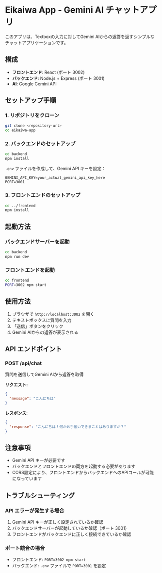 # Eikaiwa App - Gemini AI チャットアプリ

このアプリは、Textboxの入力に対してGemini AIからの返答を返すシンプルなチャットアプリケーションです。

## 構成

- **フロントエンド**: React (ポート 3002)
- **バックエンド**: Node.js + Express (ポート 3001)
- **AI**: Google Gemini API

## セットアップ手順

### 1. リポジトリをクローン

```bash
git clone <repository-url>
cd eikaiwa-app
```

### 2. バックエンドのセットアップ

```bash
cd backend
npm install
```

`.env` ファイルを作成して、Gemini API キーを設定：

```env
GEMINI_API_KEY=your_actual_gemini_api_key_here
PORT=3001
```

### 3. フロントエンドのセットアップ

```bash
cd ../frontend
npm install
```

## 起動方法

### バックエンドサーバーを起動

```bash
cd backend
npm run dev
```

### フロントエンドを起動

```bash
cd frontend
PORT=3002 npm start
```

## 使用方法

1. ブラウザで `http://localhost:3002` を開く
2. テキストボックスに質問を入力
3. 「送信」ボタンをクリック
4. Gemini AIからの返答が表示される

## API エンドポイント

### POST /api/chat

質問を送信してGemini AIから返答を取得

**リクエスト:**
```json
{
  "message": "こんにちは"
}
```

**レスポンス:**
```json
{
  "response": "こんにちは！何かお手伝いできることはありますか？"
}
```

## 注意事項

- Gemini API キーが必要です
- バックエンドとフロントエンドの両方を起動する必要があります
- CORS設定により、フロントエンドからバックエンドへのAPIコールが可能になっています

## トラブルシューティング

### API エラーが発生する場合

1. Gemini API キーが正しく設定されているか確認
2. バックエンドサーバーが起動しているか確認（ポート 3001）
3. フロントエンドがバックエンドに正しく接続できているか確認

### ポート競合の場合

- フロントエンド: `PORT=3002 npm start`
- バックエンド: `.env` ファイルで `PORT=3001` を設定
